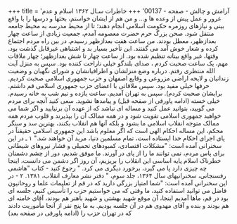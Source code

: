 +++
title = 'آرامش و چالش - صفحه - 00137'
+++
خاطرات سـال ۱۳۶۲ اسلام و عدم غرور و عمل پیش از وعده ها و... و من هم از ایشان خواستم، بحثها و درسها را با واقع بینی و نیازهای روزمره حکومت اسلامی انجام دهند؛ تا از محیط مدرسه به محیط جامعه منتقل شود. صحن بزرگ حرم حضرت معصومه آمدم، جمعیت زیادی از ساعت چهار بعدازظهر، معطل بودند. من ساعت هفت بعدازظهر رسیدم. در بین راه مردم اجتماع کرده و شعار خوش آمد می گفتند. این تأخیر بسیار بد و اشتباهی غیرقابل گذشت بود. وقتها، غیر واقع بینانه تنظیم شده بود. از ساعت چهار تا شش بعدازظهر؛ چهار ملاقات مهم، یک ساعت صحبت کردم ، صدای بلندگو خیلی ناراحت کننده بود. سپس به منزل آیت الله منتظری رفتم. درباره وضع منزلشان و اطرافیانشان و شورای نگهبان و وضعیت زندانیان و لایحه اراضی مزروعی و وقایع اصفهان و حزب جمهوری اسلامی صحبت کردیم. حرفها خیلی مفید بود. سپس ملاقاتی با اعضای حزب جمهوری اسلامی قم داشتم. برایشان صحبت کردم). سپس به تهران آمدیم. ساعت یازده و نیم شب به خانه رسیدم. خیلی خسته (ادامه پاورقی از صفحه قبل) و پیامدها نشوید. سعی کنید آنچه برای مردم می گویید، بتوانید عمل کنید و مساله ای نباشد که از عهده آن برنیایید و اگر شما می خواهید جمهوری اسلامی تقویت شود و در همه ممالک آن را بپذیرند و قلوب مردم همه ممالک متوجه انقلاب اسلامی ما بشود و بلکه آنها هم انقلاب بکنند، بهترین سد و سنگر محکم، این مساله احکام الهی است که اگر معلوم باشد این جمهوری اسلامی حقیقتاً در پای اجرای احکام خدا ایستاده است، تمام مسلمین دنیا، مرید آن خواهند شد." ۱ ـ در این سخنرانی آمده است: "مشکلات اقتصادی، کمبودهای تحمیلی و فشار نیروهای شیطانی برای پاس مردم، نمی توانند ما را از پای در آورند. ما موفق شدیم، دور از چشم دشمنان خطرناک اسلام پایه اساسی این انقلاب را بریزیم، آن روز اگر دشمن می دانست، اینجا چه چیزی دارد پا می گیرد، برخورد دیگری می کرد. " رجوع کنید - کتاب "هاشمی رفسنجانی، سخنرانیهای سال ۱۳۶۴، جلد سوم، " دفتر نشر معارف انقلاب، ۱۳۸۱. ۲ - در این سخنرانی آمده است: "شما امتیاز بزرگی دارید که در قم از تعلیمات علما و روحانیون فاضل می توانید استفاده کنید، ما وقتی که می خواستیم حزب را تأسیس کنیم، جلسه ای بود در قم، ماها آمدیم اینجا، آن موقع شهید بهشتی و شهید باهنر هم بودند، آقای خامنه ای هم بودند و بنده و آقای مهدوی هم در آن جلسه بودیم. به ما پنج نفر از آنجا مأموریت دادند که در تهران حزب را (ادامه پاورقی در صفحه بعد)